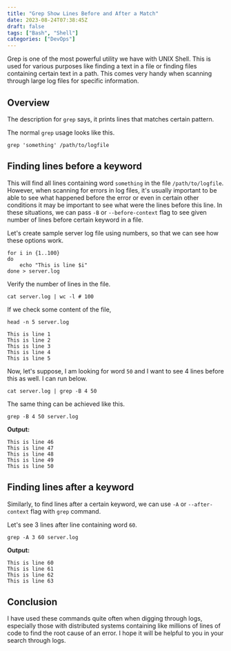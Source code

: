 ```yaml
---
title: "Grep Show Lines Before and After a Match"
date: 2023-08-24T07:38:45Z
draft: false
tags: ["Bash", "Shell"]
categories: ["DevOps"]
---
```


Grep is one of the most powerful utility we have with UNIX Shell. This is used for various purposes like finding a text in a file or finding files containing certain text in a path. This comes very handy when scanning through large log files for specific information.
<!--more-->

## Overview

The description for `grep` says, it prints lines that matches certain pattern.

The normal `grep` usage looks like this.

```shell
grep 'something' /path/to/logfile
```

## Finding lines before a keyword

This will find all lines containing word `something` in the file `/path/to/logfile`. However, when scanning for errors in log files, it's usually important to be able to see what happened before the error or even in certain other conditions it may be important to see what were the lines before this line. In these situations, we can pass `-B` or `--before-context` flag to see given number of lines before certain keyword in a file.


Let's create sample server log file using numbers, so that we can see how these options work.

```shell
for i in {1..100}
do
    echo "This is line $i"
done > server.log
```

Verify the number of lines in the file.

```shell {.show-prompt lineNos=false }
cat server.log | wc -l # 100
```

If we check some content of the file,

```shell{.show-prompt  lineNos=false }
head -n 5 server.log
```

```output{ lineNos=false }
This is line 1
This is line 2
This is line 3
This is line 4
This is line 5
```

Now, let's suppose, I am looking for word `50` and I want to see 4 lines before this as well. I can run below.

```shell{ .show-prompt lineNos=false }
cat server.log | grep -B 4 50
```

The same thing can be achieved like this.

```shell{ .show-prompt lineNos=false }
grep -B 4 50 server.log
```

**Output:**

```output{ lineNos=false }
This is line 46
This is line 47
This is line 48
This is line 49
This is line 50
```

## Finding lines after a keyword

Similarly, to find lines after a certain keyword, we can use `-A` or `--after-context` flag with `grep` command.

Let's see 3 lines after line containing word `60`.

```shell{ .show-prompt lineNos=false }
grep -A 3 60 server.log
```

**Output:**

```output{ lineNos=false }
This is line 60
This is line 61
This is line 62
This is line 63
```

## Conclusion

I have used these commands quite often when digging through logs, especially those with distributed systems containing like millions of lines of code to find the root cause of an error. I hope it will be helpful to you in your search through logs.
